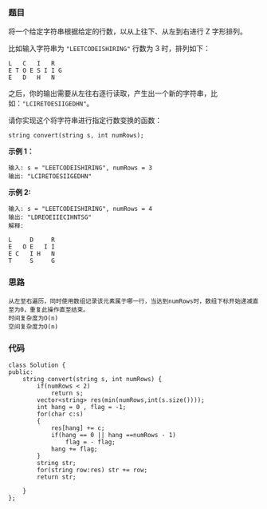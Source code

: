 ### 题目

将一个给定字符串根据给定的行数，以从上往下、从左到右进行 Z 字形排列。

比如输入字符串为 `"LEETCODEISHIRING"` 行数为 3 时，排列如下：

```
L   C   I   R
E T O E S I I G
E   D   H   N
```

之后，你的输出需要从左往右逐行读取，产生出一个新的字符串，比如：`"LCIRETOESIIGEDHN"`。

请你实现这个将字符串进行指定行数变换的函数：

```
string convert(string s, int numRows);
```

**示例 1：**

```
输入: s = "LEETCODEISHIRING", numRows = 3
输出: "LCIRETOESIIGEDHN"
```

**示例 2:**

```
输入: s = "LEETCODEISHIRING", numRows = 4
输出: "LDREOEIIECIHNTSG"
解释:

L     D     R
E   O E   I I
E C   I H   N
T     S     G
```

### 思路

```
从左至右遍历，同时使用数组记录该元素属于哪一行，当达到numRows时，数组下标开始递减直至为0，重复此操作直至结束。
时间复杂度为O(n)
空间复杂度为O(n)
```

### 代码

```
class Solution {
public:
    string convert(string s, int numRows) {
        if(numRows < 2)
            return s;
        vector<string> res(min(numRows,int(s.size())));
        int hang = 0 , flag = -1;
        for(char c:s)
        {
            res[hang] += c;
            if(hang == 0 || hang ==numRows - 1)
                flag = - flag;
            hang += flag;
        }
        string str;
        for(string row:res) str += row;
        return str;
        
    }
};
```

